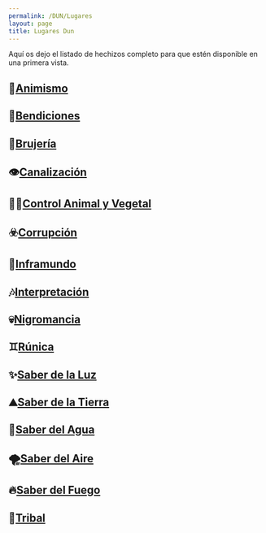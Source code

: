 ```yaml
---
permalink: /DUN/Lugares
layout: page
title: Lugares Dun	
---
```


Aquí os dejo el listado de hechizos completo para que estén disponible en una primera vista.

## 🦖[Animismo](https://github.com/IzaroBlog/IzaroBlog.github.io/tree/main/_images/DUN/Hechizos/Animismo)

## 💫[Bendiciones](https://github.com/IzaroBlog/IzaroBlog.github.io/tree/main/_images/DUN/Hechizos/Bendiciones)

## 🌚[Brujería](https://github.com/IzaroBlog/IzaroBlog.github.io/tree/main/_images/DUN/Hechizos/Brujeria)

## 👁[Canalización](https://github.com/IzaroBlog/IzaroBlog.github.io/tree/main/_images/DUN/Hechizos/Canalizacion)

## 🌱🐺[Control Animal y Vegetal](https://github.com/IzaroBlog/IzaroBlog.github.io/tree/main/_images/DUN/Hechizos/Control%20Animal%20y%20Vegetal)

## ☣️[Corrupción](https://github.com/IzaroBlog/IzaroBlog.github.io/tree/main/_images/DUN/Hechizos/Corrupcion)

## 👹[Inframundo](https://github.com/IzaroBlog/IzaroBlog.github.io/tree/main/_images/DUN/Hechizos/Inframundo)

## 🎶[Interpretación](https://github.com/IzaroBlog/IzaroBlog.github.io/tree/main/_images/DUN/Hechizos/Interpretacion)

## 💀[Nigromancia](https://github.com/IzaroBlog/IzaroBlog.github.io/tree/main/_images/DUN/Hechizos/Nigromancia)

## ♊️[Rúnica](https://github.com/IzaroBlog/IzaroBlog.github.io/tree/main/_images/DUN/Hechizos/R%C3%BAnica)

## ✨[Saber de la Luz](https://github.com/IzaroBlog/IzaroBlog.github.io/tree/main/_images/DUN/Hechizos/Saber%20de%20la%20Luz)

## ⛰[Saber de la Tierra](https://github.com/IzaroBlog/IzaroBlog.github.io/tree/main/_images/DUN/Hechizos/Saber%20de%20la%20Tierra)

## 🌊[Saber del Agua](https://github.com/IzaroBlog/IzaroBlog.github.io/tree/main/_images/DUN/Hechizos/Saber%20del%20Agua)

## 🌪[Saber del Aire](https://github.com/IzaroBlog/IzaroBlog.github.io/tree/main/_images/DUN/Hechizos/Saber%20del%20Aire)

## 🔥[Saber del Fuego](https://github.com/IzaroBlog/IzaroBlog.github.io/tree/main/_images/DUN/Hechizos/Saber%20del%20Fuego)

## 🗿[Tribal](https://github.com/IzaroBlog/IzaroBlog.github.io/tree/main/_images/DUN/Hechizos/Tribal) 
